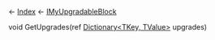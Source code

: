 ← [Index](Api-Index) ← [IMyUpgradableBlock](Sandbox.ModAPI.Ingame.IMyUpgradableBlock)

void GetUpgrades(ref [Dictionary<TKey, TValue>](System.Collections.Generic.Dictionary`2) upgrades)


